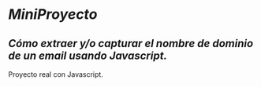# **_MiniProyecto_**

## **_Cómo extraer y/o capturar el nombre de dominio de un email usando Javascript._**

Proyecto real con Javascript.
